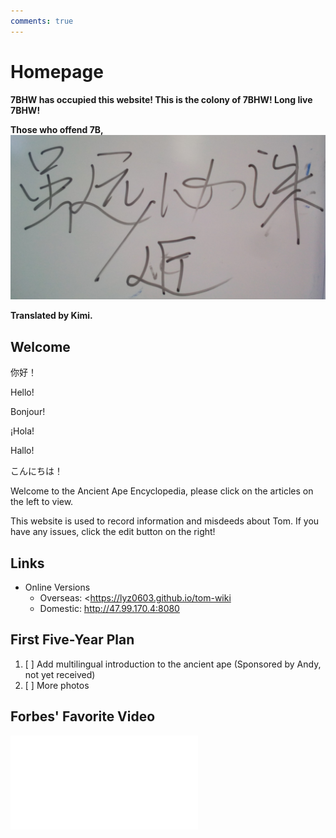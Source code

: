 ```yaml
---
comments: true
---
```


# Homepage

**7BHW has occupied this website! This is the colony of 7BHW! Long live 7BHW!**

**Those who offend 7B,** ![Though far/near, will be punished!](./files/index1.jpg)

**Translated by Kimi.**

## Welcome

你好！

Hello!

Bonjour!

¡Hola!

Hallo!

こんにちは！

Welcome to the Ancient Ape Encyclopedia, please click on the articles on the left to view.

This website is used to record information and misdeeds about Tom. If you have any issues, click the edit button on the right!

## Links

- Online Versions
    - Overseas: <https://lyz0603.github.io/tom-wiki</url>
    - Domestic: <http://47.99.170.4:8080>

## First Five-Year Plan

1. [ ] Add multilingual introduction to the ancient ape (Sponsored by Andy, not yet received)
2. [ ] More photos

## Forbes' Favorite Video

<iframe src="//player.bilibili.com/player.html?isOutside=true&aid=1104825245&bvid=BV1sw4m1D79p&cid=1557364390&p=1" scrolling="no" border="0" frameborder="no" framespacing="0" allowfullscreen="true"></iframe>